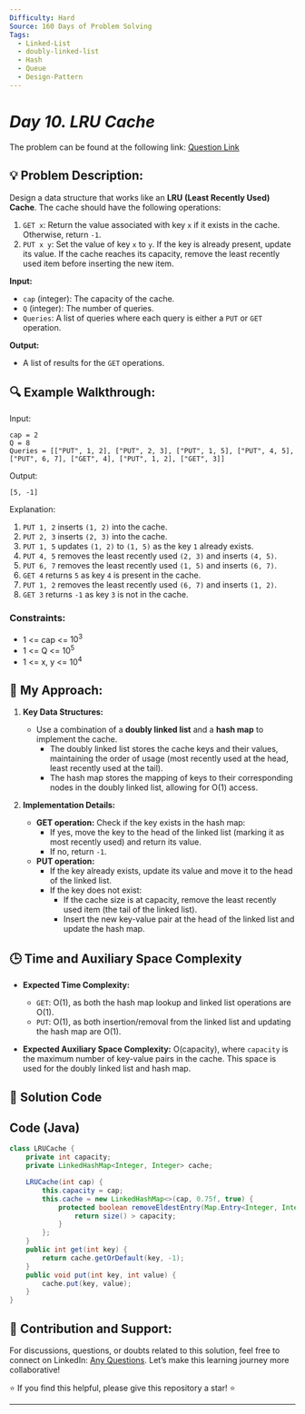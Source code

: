 ```yaml
---
Difficulty: Hard
Source: 160 Days of Problem Solving
Tags:
  - Linked-List
  - doubly-linked-list
  - Hash
  - Queue
  - Design-Pattern
---
```


#  _Day 10. LRU Cache_ 

The problem can be found at the following link: [Question Link](https://www.geeksforgeeks.org/batch/gfg-160-problems/track/linked-list-gfg-160/problem/lru-cache)

## 💡 **Problem Description:**

Design a data structure that works like an **LRU (Least Recently Used) Cache**. The cache should have the following operations:

1. `GET x`: Return the value associated with key `x` if it exists in the cache. Otherwise, return `-1`.
2. `PUT x y`: Set the value of key `x` to `y`. If the key is already present, update its value. If the cache reaches its capacity, remove the least recently used item before inserting the new item.

**Input:**

- `cap` (integer): The capacity of the cache.
- `Q` (integer): The number of queries.
- `Queries`: A list of queries where each query is either a `PUT` or `GET` operation.

**Output:**

- A list of results for the `GET` operations.

## 🔍 **Example Walkthrough:**

Input:

```
cap = 2
Q = 8
Queries = [["PUT", 1, 2], ["PUT", 2, 3], ["PUT", 1, 5], ["PUT", 4, 5], ["PUT", 6, 7], ["GET", 4], ["PUT", 1, 2], ["GET", 3]]
```

Output:

```
[5, -1]
```

Explanation:

1. `PUT 1, 2` inserts `(1, 2)` into the cache.
2. `PUT 2, 3` inserts `(2, 3)` into the cache.
3. `PUT 1, 5` updates `(1, 2)` to `(1, 5)` as the key `1` already exists.
4. `PUT 4, 5` removes the least recently used `(2, 3)` and inserts `(4, 5)`.
5. `PUT 6, 7` removes the least recently used `(1, 5)` and inserts `(6, 7)`.
6. `GET 4` returns `5` as key `4` is present in the cache.
7. `PUT 1, 2` removes the least recently used `(6, 7)` and inserts `(1, 2)`.
8. `GET 3` returns `-1` as key `3` is not in the cache.

### Constraints:

- 1 <= cap <= $10^3$
- 1 <= Q <= $10^5$
- 1 <= x, y <= $10^4$

## 🎯 **My Approach:**

1. **Key Data Structures:**

   - Use a combination of a **doubly linked list** and a **hash map** to implement the cache.
     - The doubly linked list stores the cache keys and their values, maintaining the order of usage (most recently used at the head, least recently used at the tail).
     - The hash map stores the mapping of keys to their corresponding nodes in the doubly linked list, allowing for O(1) access.

2. **Implementation Details:**
   - **GET operation:** Check if the key exists in the hash map:
     - If yes, move the key to the head of the linked list (marking it as most recently used) and return its value.
     - If no, return `-1`.
   - **PUT operation:**
     - If the key already exists, update its value and move it to the head of the linked list.
     - If the key does not exist:
       - If the cache size is at capacity, remove the least recently used item (the tail of the linked list).
       - Insert the new key-value pair at the head of the linked list and update the hash map.

## 🕒 **Time and Auxiliary Space Complexity**

- **Expected Time Complexity:**

  - `GET`: O(1), as both the hash map lookup and linked list operations are O(1).
  - `PUT`: O(1), as both insertion/removal from the linked list and updating the hash map are O(1).

- **Expected Auxiliary Space Complexity:** O(capacity), where `capacity` is the maximum number of key-value pairs in the cache. This space is used for the doubly linked list and hash map.

## 📝 **Solution Code**

## Code (Java)

```java
class LRUCache {
    private int capacity;
    private LinkedHashMap<Integer, Integer> cache;

    LRUCache(int cap) {
        this.capacity = cap;
        this.cache = new LinkedHashMap<>(cap, 0.75f, true) {
            protected boolean removeEldestEntry(Map.Entry<Integer, Integer> eldest) {
                return size() > capacity;
            }
        };
    }
    public int get(int key) {
        return cache.getOrDefault(key, -1);
    }
    public void put(int key, int value) {
        cache.put(key, value);
    }
}
```

## 🎯 **Contribution and Support:**

For discussions, questions, or doubts related to this solution, feel free to connect on LinkedIn: [Any Questions](https://www.linkedin.com/in/sanjana-yadav007). Let’s make this learning journey more collaborative!

⭐ If you find this helpful, please give this repository a star! ⭐

---
